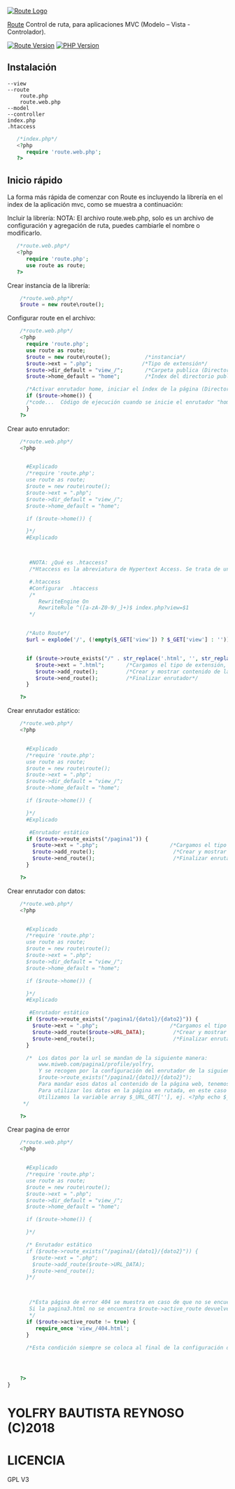 [![Route Logo](https://render.githubusercontent.com/view/svg?commit=0d80b72d898752db34f602ba734881d007d9c52a&enc_url=68747470733a2f2f7261772e67697468756275736572636f6e74656e742e636f6d2f796f6c6672792f726f7574652f306438306237326438393837353264623334663630326261373334383831643030376439633532612f726f7574652e737667&nwo=yolfry%2Froute&path=route.svg&repository_id=145886950&repository_type=Repository#9a928c3a-f138-4c86-b4e5-8a3f481f9c3c)](https://github.com/yolfry/route)

[Route](https://github.com/yolfry/route) Control de ruta, para aplicaciones MVC (Modelo – Vista - Controlador).

[![Route Version][Route-image]][Route-url]
[![PHP Version][php-image]][php-url]


## Instalación
```bach
--view
--route
    route.php
    route.web.php
--model
--controller
index.php
.htaccess
```
```php
   /*index.php*/
   <?php
      require 'route.web.php';
   ?>
```

## Inicio rápido

La forma más rápida de comenzar con Route es incluyendo la librería en el index de la aplicación mvc, como se muestra a continuación:

Incluir la librería:
NOTA: El archivo route.web.php, solo es un archivo de configuración y agregación de ruta, puedes cambiarle el nombre o modificarlo.

```php
   /*route.web.php*/
   <?php
      require 'route.php';
      use route as route;
   ?>
```

 Crear instancia de la librería:

```php
    /*route.web.php*/
    $route = new route\route();
```

 Configurar route en el archivo:

```php
    /*route.web.php*/
    <?php
      require 'route.php';
      use route as route;
      $route = new route\route();           /*instancia*/
      $route->ext = ".php";                /*Tipo de extensión*/
      $route->dir_default = "view_/";       /*Carpeta publica (Directorio público).*/
      $route->home_default = "home";        /*Index del directorio publico home, index etc.*/

      /*Activar enrutador home, iniciar el índex de la página (Directorio público).*/
      if ($route->home()) {
      /*code...  Código de ejecución cuando se inicie el enrutador "home"*/
      }
    ?>
```


Crear auto enrutador:

```php
    /*route.web.php*/
    <?php


      #Explicado
      /*require 'route.php';
      use route as route;
      $route = new route\route();
      $route->ext = ".php";
      $route->dir_default = "view_/";
      $route->home_default = "home";

      if ($route->home()) {

      }*/
      #Explicado



       #NOTA: ¿Qué es .htaccess?
       /*Htaccess es la abreviatura de Hypertext Access. Se trata de un archivo de configuración utilizado por servidores web basados en apache. Este tipo de archivos configura los ajustes iniciales de un programa o, como ocurre en este caso, del servidor. Esto significa que se puede utilizar el archivo .htaccess para que el servidor se comporte de una determinada forma. */

       #.htaccess
       #Configurar  .htaccess
       /*
          RewriteEngine On
          RewriteRule ^([a-zA-Z0-9/_]+)$ index.php?view=$1
       */


      /*Auto Route*/
      $url = explode('/', (!empty($_GET['view']) ? $_GET['view'] : ''));  /*Esta variable "$url" contiene pagina1 de la url del cliente   URL -> www.miweb.com/pagina1. */


      if ($route->route_exists("/" . str_replace('.html', '', str_replace('.php', '', str_replace('/', '', $url[0]))) )) { /*Mandamos la variable url a la librería route utilizando el método route_exists().*/
         $route->ext = ".html";       /*Cargamos el tipo de extensión, para completar pagina1.php */
         $route->add_route();         /*Crear y mostrar contenido de la ruta.*/
         $route->end_route();         /*Finalizar enrutador*/
      }

    ?>
```


Crear enrutador estático:

```php
    /*route.web.php*/
    <?php


      #Explicado
      /*require 'route.php';
      use route as route;
      $route = new route\route();
      $route->ext = ".php";
      $route->dir_default = "view_/";
      $route->home_default = "home";

      if ($route->home()) {

      }*/
      #Explicado

       #Enrutador estático
      if ($route->route_exists("/pagina1")) {
        $route->ext = ".php";                       /*Cargamos el tipo de extensión, para completar pagina1.php */
        $route->add_route();                         /*Crear y mostrar contenido de la ruta.*/
        $route->end_route();                         /*Finalizar enrutador*/
      }

    ?>
```


Crear enrutador con datos:

```php
    /*route.web.php*/
    <?php


      #Explicado
      /*require 'route.php';
      use route as route;
      $route = new route\route();
      $route->ext = ".php";
      $route->dir_default = "view_/";
      $route->home_default = "home";

      if ($route->home()) {

      }*/
      #Explicado

       #Enrutador estático
      if ($route->route_exists("/pagina1/{dato1}/{dato2}")) {
        $route->ext = ".php";                       /*Cargamos el tipo de extensión, para completar pagina1.php */
        $route->add_route($route->URL_DATA);         /*Crear y mostrar contenido de la ruta.*/
        $route->end_route();                         /*Finalizar enrutador*/
      }

      /*  Los datos por la url se mandan de la siguiente manera:
          www.miweb.com/pagina1/profile/yolfry,
          Y se recogen por la configuración del enrutador de la siguiente manera:
          $route->route_exists("/pagina1/{dato1}/{dato2}");
          Para mandar esos datos al contenido de la página web, tenemos que utilizar la propiedad $route->URL_DATA y pasarla por el método $route->add_route($route->URL_DATA).
          Para utilizar los datos en la página en rutada, en este caso pagina1.php que se encuentra en el directorio público "view",
          Utilizamos la variable array $_URL_GET[''], ej. <?php echo $_URL_GET['dato1'] .' '. $_URL_GET['dato2']; ?>.  Devuelve  profile yolfry.
     */

    ?>
```

Crear pagina de error
```php
    /*route.web.php*/
    <?php


      #Explicado
      /*require 'route.php';
      use route as route;
      $route = new route\route();
      $route->ext = ".php";
      $route->dir_default = "view_/";
      $route->home_default = "home";

      if ($route->home()) {

      }*/

      /* Enrutador estático
      if ($route->route_exists("/pagina1/{dato1}/{dato2}")) {
        $route->ext = ".php";
        $route->add_route($route->URL_DATA);
        $route->end_route();
      }*/



       /*Esta página de error 404 se muestra en caso de que no se encuentre la página solicitada por la url del cliente ej. www.miweb.com/pagina3
       Si la pagina3.html no se encuentra $route->active_route devuelve falso, el cual podemos aprovechar y establecer una condición e incluir una página de error como se muestra a continuación.
       */
      if ($route->active_route != true) {
         require_once 'view_/404.html';
      }

      /*Esta condición siempre se coloca al final de la configuración del enrutador.*/




    ?>
}
```

# YOLFRY BAUTISTA REYNOSO (C)2018
# LICENCIA
GPL V3


[Route-image]: https://img.shields.io/badge/Route%20Vercion-1.0.0-04265e.svg
[Route-url]: https://github.com/yolfry/route
[php-image]: https://img.shields.io/badge/Php%20Versión-7.X-8F9ED1.svg
[php-url]: http://php.net/archive/2018.php#id2018-08-17-1

